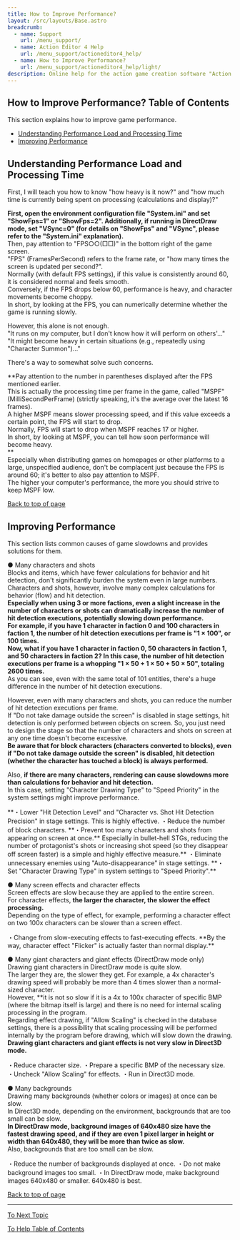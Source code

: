 ```yaml
---
title: How to Improve Performance?
layout: /src/layouts/Base.astro
breadcrumb:
  - name: Support
    url: /menu_support/
  - name: Action Editor 4 Help
    url: /menu_support/actioneditor4_help/
  - name: How to Improve Performance?
    url: /menu_support/actioneditor4_help/light/
description: Online help for the action game creation software "Action Editor 4". "How to Improve Performance?" is a page within "Omoshiro Game Shrine".
---
```


<a name="TOP"></a>

## How to Improve Performance? Table of Contents

This section explains how to improve game performance.  
  

- [Understanding Performance Load and Processing Time](#SHOW)
- [Improving Performance](#LIGHT)

<a name="SHOW"></a>

## Understanding Performance Load and Processing Time

First, I will teach you how to know "how heavy is it now?" and "how much time is currently being spent on processing (calculations and display)?"  
  
**First, open the environment configuration file "System.ini" and set "ShowFps=1" or "ShowFps=2". Additionally, if running in DirectDraw mode, set "VSync=0" (for details on "ShowFps" and "VSync", please refer to the "System.ini" explanation).**  
Then, pay attention to "FPS○○(□□)" in the bottom right of the game screen.  
"FPS" (FramesPerSecond) refers to the frame rate, or "how many times the screen is updated per second?".  
Normally (with default FPS settings), if this value is consistently around 60, it is considered normal and feels smooth.  
Conversely, if the FPS drops below 60, performance is heavy, and character movements become choppy.  
In short, by looking at the FPS, you can numerically determine whether the game is running slowly.  
  
However, this alone is not enough.  
"It runs on my computer, but I don't know how it will perform on others'..."  
"It might become heavy in certain situations (e.g., repeatedly using "Character Summon")..."  
  
There's a way to somewhat solve such concerns.  
  
**Pay attention to the number in parentheses displayed after the FPS mentioned earlier.  
This is actually the processing time per frame in the game, called "MSPF" (MilliSecondPerFrame) (strictly speaking, it's the average over the latest 16 frames).  
A higher MSPF means slower processing speed, and if this value exceeds a certain point, the FPS will start to drop.  
Normally, FPS will start to drop when MSPF reaches 17 or higher.  
In short, by looking at MSPF, you can tell how soon performance will become heavy.  
**  
Especially when distributing games on homepages or other platforms to a large, unspecified audience, don't be complacent just because the FPS is around 60; it's better to also pay attention to MSPF.  
The higher your computer's performance, the more you should strive to keep MSPF low.  

[Back to top of page](#TOP)

<a name="LIGHT"></a>

## Improving Performance

This section lists common causes of game slowdowns and provides solutions for them.  
  
● Many characters and shots  
Blocks and items, which have fewer calculations for behavior and hit detection, don't significantly burden the system even in large numbers.  
Characters and shots, however, involve many complex calculations for behavior (flow) and hit detection.  
**Especially when using 3 or more factions, even a slight increase in the number of characters or shots can dramatically increase the number of hit detection executions, potentially slowing down performance.  
For example, if you have 1 character in faction 0 and 100 characters in faction 1, the number of hit detection executions per frame is "1 × 100", or 100 times.  
Now, what if you have 1 character in faction 0, 50 characters in faction 1, and 50 characters in faction 2? In this case, the number of hit detection executions per frame is a whopping "1 × 50 + 1 × 50 + 50 × 50", totaling 2600 times.**  
As you can see, even with the same total of 101 entities, there's a huge difference in the number of hit detection executions.  
  
However, even with many characters and shots, you can reduce the number of hit detection executions per frame.  
If "Do not take damage outside the screen" is disabled in stage settings, hit detection is only performed between objects on screen. So, you just need to design the stage so that the number of characters and shots on screen at any one time doesn't become excessive.  
**Be aware that for block characters (characters converted to blocks), even if "Do not take damage outside the screen" is disabled, hit detection (whether the character has touched a block) is always performed.**  
  
Also, **if there are many characters, rendering can cause slowdowns more than calculations for behavior and hit detection.**  
In this case, setting "Character Drawing Type" to "Speed Priority" in the system settings might improve performance.  
  
<Solutions>  
**・Lower "Hit Detection Level" and "Character vs. Shot Hit Detection Precision" in stage settings. This is highly effective.  
・Reduce the number of block characters.  
**・Prevent too many characters and shots from appearing on screen at once.** Especially in bullet-hell STGs, reducing the number of protagonist's shots or increasing shot speed (so they disappear off screen faster) is a simple and highly effective measure.**  
・Eliminate unnecessary enemies using "Auto-disappearance" in stage settings.  
**・Set "Character Drawing Type" in system settings to "Speed Priority".**  
  
● Many screen effects and character effects  
Screen effects are slow because they are applied to the entire screen.  
For character effects, **the larger the character, the slower the effect processing.**  
Depending on the type of effect, for example, performing a character effect on two 100x characters can be slower than a screen effect.  
  
<Solutions>  
・Change from slow-executing effects to fast-executing effects. **By the way, character effect "Flicker" is actually faster than normal display.**  
  
● Many giant characters and giant effects (DirectDraw mode only)  
Drawing giant characters in DirectDraw mode is quite slow.  
The larger they are, the slower they get. For example, a 4x character's drawing speed will probably be more than 4 times slower than a normal-sized character.  
However, **it is not so slow if it is a 4x to 100x character of specific BMP (where the bitmap itself is large) and there is no need for internal scaling processing in the program.  
Regarding effect drawing, if "Allow Scaling" is checked in the database settings, there is a possibility that scaling processing will be performed internally by the program before drawing, which will slow down the drawing.  
**Drawing giant characters and giant effects is not very slow in Direct3D mode.**  
  
<Solutions>  
・Reduce character size.  
・Prepare a specific BMP of the necessary size.  
・Uncheck "Allow Scaling" for effects.  
・Run in Direct3D mode.  
  
● Many backgrounds  
Drawing many backgrounds (whether colors or images) at once can be slow.  
In Direct3D mode, depending on the environment, backgrounds that are too small can be slow.  
**In DirectDraw mode, background images of 640x480 size have the fastest drawing speed, and if they are even 1 pixel larger in height or width than 640x480, they will be more than twice as slow.**  
Also, backgrounds that are too small can be slow.  
  
<Solutions>  
・Reduce the number of backgrounds displayed at once.  
・Do not make background images too small.  
・In DirectDraw mode, make background images 640x480 or smaller. 640x480 is best.  

[Back to top of page](#TOP)

---

  

[To Next Topic](/en/menu_support/actioneditor4_help/packaging/)

[To Help Table of Contents](/en/menu_support/actioneditor4_help/)